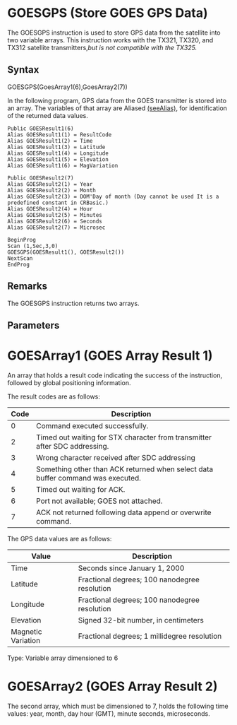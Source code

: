 # GOESGPS (Store GOES GPS Data)

The GOESGPS instruction is used to store GPS data from the satellite into two variable arrays. This instruction works with the TX321, TX320, and TX312 satellite transmitters,_but is not compatible with the TX325._

## Syntax

GOESGPS(GoesArray1(6),GoesArray2(7))

In the following program, GPS data from the GOES transmitter is stored into an array. The variables of that array are Aliased [(seeAlias)](alias.md), for identification of the returned data values.

```
Public GOESResult1(6)
Alias GOESResult1(1) = ResultCode
Alias GOESResult1(2) = Time
Alias GOESResult1(3) = Latitude
Alias GOESResult1(4) = Longitude
Alias GOESResult1(5) = Elevation
Alias GOESResult1(6) = MagVariation

Public GOESResult2(7)
Alias GOESResult2(1) = Year
Alias GOESResult2(2) = Month
Alias GOESResult2(3) = DOM'Day of month (Day cannot be used It is a predefined constant in CRBasic.)
Alias GOESResult2(4) = Hour
Alias GOESResult2(5) = Minutes
Alias GOESResult2(6) = Seconds
Alias GOESResult2(7) = Microsec

BeginProg
Scan (1,Sec,3,0)
GOESGPS(GOESResult1(), GOESResult2())
NextScan
EndProg
```

## Remarks

The GOESGPS instruction returns two arrays.

## Parameters

# GOESArray1 (GOES Array Result 1)

An array that holds a result code indicating the success of the instruction, followed by global positioning information.

The result codes are as follows:

| Code | Description                                                                     |
| ---- | ------------------------------------------------------------------------------- |
| 0    | Command executed successfully.                                                  |
| 2    | Timed out waiting for STX character from transmitter after SDC addressing.      |
| 3    | Wrong character received after SDC addressing                                   |
| 4    | Something other than ACK returned when select data buffer command was executed. |
| 5    | Timed out waiting for ACK.                                                      |
| 6    | Port not available; GOES not attached.                                          |
| 7    | ACK not returned following data append or overwrite command.                    |

The GPS data values are as follows:

| Value              | Description                                   |
| ------------------ | --------------------------------------------- |
| Time               | Seconds since January 1, 2000                 |
| Latitude           | Fractional degrees; 100 nanodegree resolution |
| Longitude          | Fractional degrees; 100 nanodegree resolution |
| Elevation          | Signed 32-bit number, in centimeters          |
| Magnetic Variation | Fractional degrees; 1 millidegree resolution  |

Type: Variable array dimensioned to 6

# GOESArray2 (GOES Array Result 2)

The second array, which must be dimensioned to 7, holds the following time values: year, month, day hour (GMT), minute seconds, microseconds.
